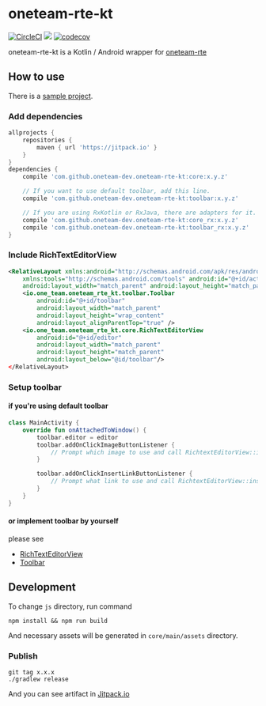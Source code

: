 # oneteam-rte-kt
[![CircleCI](https://circleci.com/gh/oneteam-dev/oneteam-rte-kt.svg?style=shield)](https://circleci.com/gh/oneteam-dev/oneteam-rte-kt)
[![](https://jitpack.io/v/oneteam-dev/oneteam-rte-kt.svg)](https://jitpack.io/#oneteam-dev/oneteam-rte-kt)
[![codecov](https://codecov.io/gh/oneteam-dev/oneteam-rte-kt/branch/master/graph/badge.svg)](https://codecov.io/gh/oneteam-dev/oneteam-rte-kt)

oneteam-rte-kt is a Kotlin / Android wrapper for [oneteam-rte](https://github.com/oneteam-dev/oneteam-rte)

## How to use

There is a [sample project](sample).

### Add dependencies

```groovy
allprojects {
    repositories {
        maven { url 'https://jitpack.io' }
    }
}
dependencies {
    compile 'com.github.oneteam-dev.oneteam-rte-kt:core:x.y.z'

    // If you want to use default toolbar, add this line.
    compile 'com.github.oneteam-dev.oneteam-rte-kt:toolbar:x.y.z'

    // If you are using RxKotlin or RxJava, there are adapters for it.
    compile 'com.github.oneteam-dev.oneteam-rte-kt:core_rx:x.y.z'
    compile 'com.github.oneteam-dev.oneteam-rte-kt:toolbar_rx:x.y.z'
}
```

### Include RichTextEditorView

```xml
<RelativeLayout xmlns:android="http://schemas.android.com/apk/res/android"
    xmlns:tools="http://schemas.android.com/tools" android:id="@+id/activity_main"
    android:layout_width="match_parent" android:layout_height="match_parent" />
    <io.one_team.oneteam_rte_kt.toolbar.Toolbar
        android:id="@+id/toolbar"
        android:layout_width="match_parent"
        android:layout_height="wrap_content"
        android:layout_alignParentTop="true" />
    <io.one_team.oneteam_rte_kt.core.RichTextEditorView
        android:id="@+id/editor"
        android:layout_width="match_parent"
        android:layout_height="match_parent"
        android:layout_below="@id/toolbar"/>
</RelativeLayout>
```

### Setup toolbar

#### if you're using default toolbar
```kotlin
class MainActivity {
    override fun onAttachedToWindow() {
        toolbar.editor = editor
        toolbar.addOnClickImageButtonListener {
            // Prompt which image to use and call RichtextEditorView::insertImage
        }

        toolbar.addOnClickInsertLinkButtonListener {
            // Prompt what link to use and call RichtextEditorView::insertLink
        }
    }
}
```

#### or implement toolbar by yourself
please see
- [RichTextEditorView](core/src/main/kotlin/io/one_team/oneteam_rte_kt/core/RichTextEditorView.kt)
- [Toolbar](toolbar/src/main/kotlin/io/one_team/oneteam_rte_kt/toolbar/Toolbar.kt)

## Development

To change `js` directory, run command

```
npm install && npm run build
```

And necessary assets will be generated in `core/main/assets` directory.

### Publish

```
git tag x.x.x
./gradlew release
```

And you can see artifact in [Jitpack.io](https://jitpack.io)
